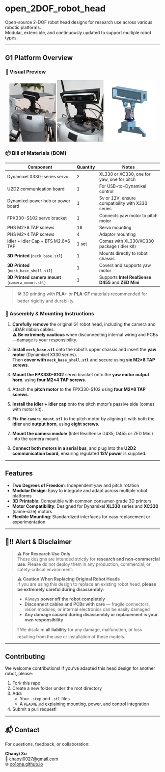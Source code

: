 # open_2DOF_robot_head

Open-source 2-DOF robot head designs for research use across various robotic platforms.  
Modular, extensible, and continuously updated to support multiple robot types.

---

## G1 Platform Overview

### 📸 Visual Preview

<p align="center">
   <img src="g1_unitree/g1_real.gif" width="30%" alt="G1 Head Front View"/>
  <img src="g1_unitree/g1_real.png" width="30%" alt="G1 Head Front View"/>
  <img src="g1_unitree/g1.png" width="33%" alt="G1 Head Side View"/>
</p>

### 📦 Bill of Materials (BOM)

| Component                            | Quantity | Notes                                              |
|-------------------------------------|----------|----------------------------------------------------|
| Dynamixel X330-series servo         | 2        | XL330 or XC330, one for yaw, one for pitch         |
| U2D2 communication board            | 1        | For USB-to-Dynamixel control                       |
| Dynamixel power hub or power board  | 1        | 5v or 12V, ensure compatibility with X330 series   |
|FPX330-S102 servo bracket	|1|	Connects yaw motor to pitch motor|
| PHS M2×8 TAP screws                 | 18       | Servo mounting                                     |
| PHS M2×4 TAP screws                 | 4        | Adaptor mounting                                   |
| Idler + Idler Cap + BTS M2.6×6 TAP  | 1 set    | Comes with XL330/XC330 package (idler kit)         |
| **3D Printed** (`neck_base.stl`)          | 1        | Mounts directly to robot chassis                   |
| **3D Printed** (`neck_base_shell.stl`)  | 1        | Covers and supports yaw motor                      |
| **3D Printed camera mount** (`camera_mount.stl`)          | 1        | Supports **Intel RealSense D455** and **ZED Mini** |
> 🛠️ 3D printing with **PLA+** or **PLA-CF** materials recommended for better rigidity and durability.

### 🧷 Assembly & Mounting Instructions

1. **Carefully remove** the original G1 robot head, including the camera and LiDAR ribbon cables.  
   ⚠️ **Be extremely cautious** when disconnecting internal wiring and PCBs—damage is your responsibility.

2. **Install `neck_base.stl`** onto the robot’s upper chassis and insert the **yaw motor** (Dynamixel X330 series).  
   Then **cover with `neck_base_shell.stl`** and secure using **six M2×8 TAP screws**.

3. **Mount the FPX330-S102** servo bracket onto the **yaw motor output horn**, using **four M2×4 TAP screws**.

4. Attach the **pitch motor** to the FPX330-S102 using **four M2×8 TAP screws**.

5. **Install the idler + idler cap** onto the pitch motor’s passive side (comes with motor kit).

6. **Fix the `camera_mount.stl`** to the pitch motor by aligning it with both the **idler** and **output horn**, using **eight screws**.

7. **Mount the camera module** (Intel RealSense D435, D455 or ZED Mini) into the camera mount.

8. **Connect both motors in a serial bus**, and plug into the **U2D2 communication board**, ensuring regulated **12V power** is supplied.
---

## Features

- **Two Degrees of Freedom**: Independent yaw and pitch rotation
- **Modular Design**: Easy to integrate and adapt across multiple robot platforms
- **3D Printable**: Compatible with common consumer-grade 3D printers
- **Motor Compatibility**: Designed for Dynamixel **XL330** series and **XC330** (same-size) motors
- **Flexible Mounting**: Standardized interfaces for easy replacement or experimentation

---

## 🚨‼️ Alert & Disclaimer

> ⚠️ **For Research Use Only**  
> These designs are intended strictly for **research and non-commercial use**. Please do not deploy them in any production, commercial, or safety-critical environment.

> ⚠️ **Caution When Replacing Original Robot Heads**  
> If you are using this design to replace an existing robot head, **please be extremely careful during disassembly**:
> - Always **power off the robot completely**
> - **Disconnect cables and PCBs with care** — fragile connectors, vision modules, or internal electronics can be easily damaged
> - **Any damage caused during disassembly or replacement is your own responsibility**

> ❗ We disclaim **all liability** for any damage, malfunction, or loss resulting from the use or installation of these models.

---

## Contributing

We welcome contributions! If you’ve adapted this head design for another robot, please:

1. Fork this repo
2. Create a new folder under the root directory
3. Add:
   - Your `.step` and `.stl` files
   - A `README.md` explaining mounting, power, and control integration
4. Submit a pull request!

---

## 📬 Contact

For questions, feedback, or collaboration:

**Chaoyi Xu**  
📧 chaoyi0027@gmail.com  
🌐 [co1one.github.io](https://co1one.github.io)
